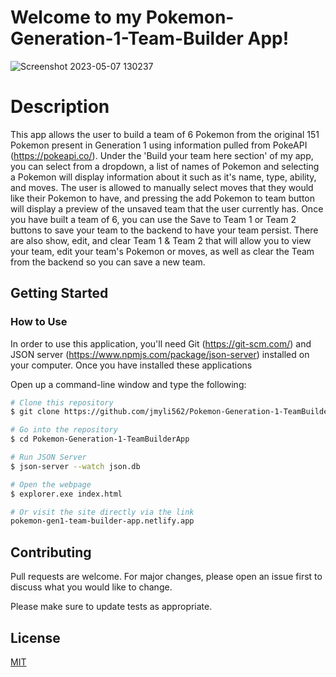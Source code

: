 # Welcome to my Pokemon-Generation-1-Team-Builder App!
![Screenshot 2023-05-07 130237](https://user-images.githubusercontent.com/60550632/236700183-02655dae-7c25-46e8-aeb5-adb6a66a3c53.png)
# Description
This app allows the user to build a team of 6 Pokemon from the original 151 Pokemon present in Generation 1 using information pulled from PokeAPI (https://pokeapi.co/). Under the 'Build your team here section' of my app, you can select from a dropdown, a list of names of Pokemon and selecting a Pokemon will display information about it such as it's name, type, ability, and moves. The user is allowed to manually select moves that they would like their Pokemon to have, and pressing the add Pokemon to team button will display a preview of the unsaved team that the user currently has. Once you have built a team of 6, you can use the Save to Team 1 or Team 2 buttons to save your team to the backend to have your team persist. There are also show, edit, and clear Team 1 & Team 2 that will allow you to view your team, edit your team's Pokemon or moves, as well as clear the Team from the backend so you can save a new team. 

## Getting Started

### How to Use

In order to use this application, you'll need Git (https://git-scm.com/) and JSON server (https://www.npmjs.com/package/json-server) installed on your computer. 
Once you have installed these applications

Open up a command-line window and type the following:
```bash
# Clone this repository
$ git clone https://github.com/jmyli562/Pokemon-Generation-1-TeamBuilderApp.git

# Go into the repository
$ cd Pokemon-Generation-1-TeamBuilderApp

# Run JSON Server
$ json-server --watch json.db

# Open the webpage
$ explorer.exe index.html

# Or visit the site directly via the link
pokemon-gen1-team-builder-app.netlify.app
```

## Contributing

Pull requests are welcome. For major changes, please open an issue first
to discuss what you would like to change.

Please make sure to update tests as appropriate.

## License

[MIT](https://choosealicense.com/licenses/mit/)
